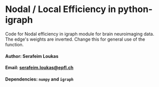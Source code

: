 # Nodal / Local Efficiency in python-igraph

Code for Nodal efficiency in igraph module for brain neuroimaging data.
The edge's weights are inverted. Change this for general use of the function.

#### Author: Serafeim Loukas

#### Email: serafeim.loukas@epfl.ch

#### Dependencies: `numpy` and `igraph`
